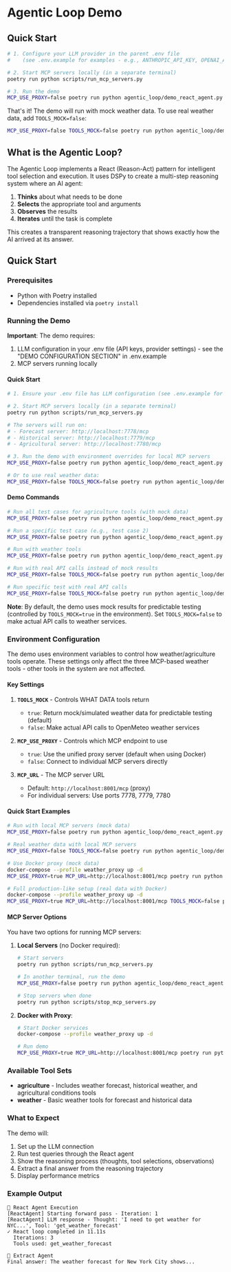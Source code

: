 # Agentic Loop Demo

## Quick Start

```bash
# 1. Configure your LLM provider in the parent .env file
#    (see .env.example for examples - e.g., ANTHROPIC_API_KEY, OPENAI_API_KEY, or Ollama settings)

# 2. Start MCP servers locally (in a separate terminal)
poetry run python scripts/run_mcp_servers.py

# 3. Run the demo
MCP_USE_PROXY=false poetry run python agentic_loop/demo_react_agent.py agriculture
```

That's it! The demo will run with mock weather data. To use real weather data, add `TOOLS_MOCK=false`:

```bash
MCP_USE_PROXY=false TOOLS_MOCK=false poetry run python agentic_loop/demo_react_agent.py agriculture
```

## What is the Agentic Loop?

The Agentic Loop implements a React (Reason-Act) pattern for intelligent tool selection and execution. It uses DSPy to create a multi-step reasoning system where an AI agent:

1. **Thinks** about what needs to be done
2. **Selects** the appropriate tool and arguments
3. **Observes** the results
4. **Iterates** until the task is complete

This creates a transparent reasoning trajectory that shows exactly how the AI arrived at its answer.

## Quick Start

### Prerequisites
- Python with Poetry installed
- Dependencies installed via `poetry install`

### Running the Demo

**Important**: The demo requires:
1. LLM configuration in your .env file (API keys, provider settings) - see the "DEMO CONFIGURATION SECTION" in .env.example
2. MCP servers running locally

#### Quick Start

```bash
# 1. Ensure your .env file has LLM configuration (see .env.example for examples)

# 2. Start MCP servers locally (in a separate terminal)
poetry run python scripts/run_mcp_servers.py

# The servers will run on:
# - Forecast server: http://localhost:7778/mcp
# - Historical server: http://localhost:7779/mcp
# - Agricultural server: http://localhost:7780/mcp

# 3. Run the demo with environment overrides for local MCP servers
MCP_USE_PROXY=false poetry run python agentic_loop/demo_react_agent.py agriculture

# Or to use real weather data:
MCP_USE_PROXY=false TOOLS_MOCK=false poetry run python agentic_loop/demo_react_agent.py agriculture
```

#### Demo Commands

```bash
# Run all test cases for agriculture tools (with mock data)
MCP_USE_PROXY=false poetry run python agentic_loop/demo_react_agent.py agriculture

# Run a specific test case (e.g., test case 2)
MCP_USE_PROXY=false poetry run python agentic_loop/demo_react_agent.py agriculture 2

# Run with weather tools
MCP_USE_PROXY=false poetry run python agentic_loop/demo_react_agent.py weather

# Run with real API calls instead of mock results
MCP_USE_PROXY=false TOOLS_MOCK=false poetry run python agentic_loop/demo_react_agent.py agriculture

# Run specific test with real API calls
MCP_USE_PROXY=false TOOLS_MOCK=false poetry run python agentic_loop/demo_react_agent.py agriculture 2
```

**Note**: By default, the demo uses mock results for predictable testing (controlled by `TOOLS_MOCK=true` in the environment). Set `TOOLS_MOCK=false` to make actual API calls to weather services.

### Environment Configuration

The demo uses environment variables to control how weather/agriculture tools operate. These settings only affect the three MCP-based weather tools - other tools in the system are not affected.

#### Key Settings

1. **`TOOLS_MOCK`** - Controls WHAT DATA tools return
   - `true`: Return mock/simulated weather data for predictable testing (default)
   - `false`: Make actual API calls to OpenMeteo weather services

2. **`MCP_USE_PROXY`** - Controls which MCP endpoint to use
   - `true`: Use the unified proxy server (default when using Docker)
   - `false`: Connect to individual MCP servers directly

3. **`MCP_URL`** - The MCP server URL
   - Default: `http://localhost:8001/mcp` (proxy)
   - For individual servers: Use ports 7778, 7779, 7780

#### Quick Start Examples

```bash
# Run with local MCP servers (mock data)
MCP_USE_PROXY=false poetry run python agentic_loop/demo_react_agent.py agriculture

# Real weather data with local MCP servers
MCP_USE_PROXY=false TOOLS_MOCK=false poetry run python agentic_loop/demo_react_agent.py agriculture

# Use Docker proxy (mock data)
docker-compose --profile weather_proxy up -d
MCP_USE_PROXY=true MCP_URL=http://localhost:8001/mcp poetry run python agentic_loop/demo_react_agent.py agriculture

# Full production-like setup (real data with Docker)
docker-compose --profile weather_proxy up -d
MCP_USE_PROXY=true MCP_URL=http://localhost:8001/mcp TOOLS_MOCK=false poetry run python agentic_loop/demo_react_agent.py agriculture
```

#### MCP Server Options

You have two options for running MCP servers:

1. **Local Servers** (no Docker required):
   ```bash
   # Start servers
   poetry run python scripts/run_mcp_servers.py
   
   # In another terminal, run the demo
   MCP_USE_PROXY=false poetry run python agentic_loop/demo_react_agent.py agriculture
   
   # Stop servers when done
   poetry run python scripts/stop_mcp_servers.py
   ```

2. **Docker with Proxy**:
   ```bash
   # Start Docker services
   docker-compose --profile weather_proxy up -d
   
   # Run demo
   MCP_USE_PROXY=true MCP_URL=http://localhost:8001/mcp poetry run python agentic_loop/demo_react_agent.py agriculture
   ```

### Available Tool Sets

- **agriculture** - Includes weather forecast, historical weather, and agricultural conditions tools
- **weather** - Basic weather tools for forecast and historical data

### What to Expect

The demo will:
1. Set up the LLM connection
2. Run test queries through the React agent
3. Show the reasoning process (thoughts, tool selections, observations)
4. Extract a final answer from the reasoning trajectory
5. Display performance metrics

### Example Output

```
🔄 React Agent Execution
[ReactAgent] Starting forward pass - Iteration: 1
[ReactAgent] LLM response - Thought: 'I need to get weather for NYC...', Tool: 'get_weather_forecast'
✓ React loop completed in 11.11s
  Iterations: 3
  Tools used: get_weather_forecast

📝 Extract Agent
Final answer: The weather forecast for New York City shows...
```
